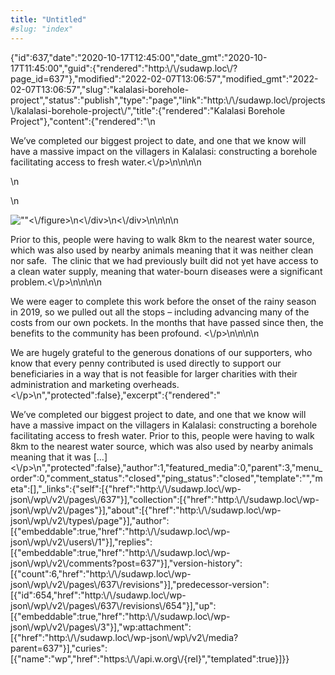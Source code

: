 ```yaml
---
title: "Untitled"
#slug: "index"
---
```


{"id":637,"date":"2020-10-17T12:45:00","date\_gmt":"2020-10-17T11:45:00","guid":{"rendered":"http:\\/\\/sudawp.loc\\/?page\_id=637"},"modified":"2022-02-07T13:06:57","modified\_gmt":"2022-02-07T13:06:57","slug":"kalalasi-borehole-project","status":"publish","type":"page","link":"http:\\/\\/sudawp.loc\\/projects\\/kalalasi-borehole-project\\/","title":{"rendered":"Kalalasi Borehole Project"},"content":{"rendered":"\\n

We’ve completed our biggest project to date, and one that we know will have a massive impact on the villagers in Kalalasi: constructing a borehole facilitating access to fresh water.<\\/p>\\n\\n\\n\\n

\\n

\\n

![\"\"](\"http:\/\/sudawp.loc\/wp-content\/2022\/02\/borehole2-768x1024.jpeg\")<\\/figure>\\n<\\/div>\\n<\\/div>\\n\\n\\n\\n

Prior to this, people were having to walk 8km to the nearest water source, which was also used by nearby animals meaning that it was neither clean nor safe.  The clinic that we had previously built did not yet have access to a clean water supply, meaning that water-bourn diseases were a significant problem.<\\/p>\\n\\n\\n\\n

We were eager to complete this work before the onset of the rainy season in 2019, so we pulled out all the stops – including advancing many of the costs from our own pockets. In the months that have passed since then, the benefits to the community has been profound. <\\/p>\\n\\n\\n\\n

We are hugely grateful to the generous donations of our supporters, who know that every penny contributed is used directly to support our beneficiaries in a way that is not feasible for larger charities with their administration and marketing overheads.<\\/p>\\n","protected":false},"excerpt":{"rendered":"

We’ve completed our biggest project to date, and one that we know will have a massive impact on the villagers in Kalalasi: constructing a borehole facilitating access to fresh water. Prior to this, people were having to walk 8km to the nearest water source, which was also used by nearby animals meaning that it was \[…\]<\\/p>\\n","protected":false},"author":1,"featured\_media":0,"parent":3,"menu\_order":0,"comment\_status":"closed","ping\_status":"closed","template":"","meta":\[\],"\_links":{"self":\[{"href":"http:\\/\\/sudawp.loc\\/wp-json\\/wp\\/v2\\/pages\\/637"}\],"collection":\[{"href":"http:\\/\\/sudawp.loc\\/wp-json\\/wp\\/v2\\/pages"}\],"about":\[{"href":"http:\\/\\/sudawp.loc\\/wp-json\\/wp\\/v2\\/types\\/page"}\],"author":\[{"embeddable":true,"href":"http:\\/\\/sudawp.loc\\/wp-json\\/wp\\/v2\\/users\\/1"}\],"replies":\[{"embeddable":true,"href":"http:\\/\\/sudawp.loc\\/wp-json\\/wp\\/v2\\/comments?post=637"}\],"version-history":\[{"count":6,"href":"http:\\/\\/sudawp.loc\\/wp-json\\/wp\\/v2\\/pages\\/637\\/revisions"}\],"predecessor-version":\[{"id":654,"href":"http:\\/\\/sudawp.loc\\/wp-json\\/wp\\/v2\\/pages\\/637\\/revisions\\/654"}\],"up":\[{"embeddable":true,"href":"http:\\/\\/sudawp.loc\\/wp-json\\/wp\\/v2\\/pages\\/3"}\],"wp:attachment":\[{"href":"http:\\/\\/sudawp.loc\\/wp-json\\/wp\\/v2\\/media?parent=637"}\],"curies":\[{"name":"wp","href":"https:\\/\\/api.w.org\\/{rel}","templated":true}\]}}
